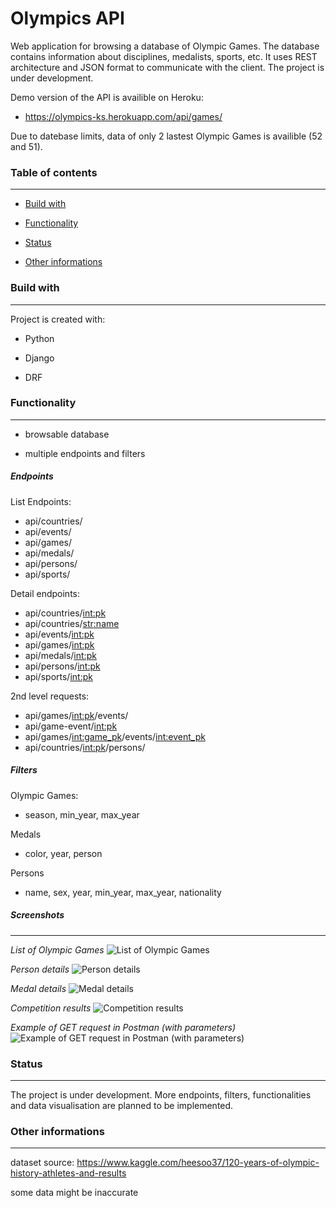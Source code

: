 # Olympics API

Web application for browsing a database of Olympic Games. The database contains information about disciplines, medalists, sports, etc. It uses REST architecture and JSON format to communicate with the client. The project is under development.

Demo version of the API is availible on Heroku:
* https://olympics-ks.herokuapp.com/api/games/

Due to datebase limits, data of only 2 lastest Olympic Games is availible (52 and 51).

### Table of contents

---

* [Build with](#build-with)

* [Functionality](#functionality)

* [Status](#status)

* [Other informations](#other-informations)

### Build with

---

Project is created with:

* Python

* Django

* DRF

### Functionality

---

* browsable database

* multiple endpoints and filters


##### _Endpoints_

List Endpoints:
* api/countries/
* api/events/
* api/games/
* api/medals/
* api/persons/
* api/sports/

Detail endpoints:
* api/countries/<int:pk> 
* api/countries/<str:name>
* api/events/<int:pk> 
* api/games/<int:pk> 
* api/medals/<int:pk> 
* api/persons/<int:pk> 
* api/sports/<int:pk> 

2nd level requests:
* api/games/<int:pk>/events/
* api/game-event/<int:pk> 
* api/games/<int:game_pk>/events/<int:event_pk> 
* api/countries/<int:pk>/persons/


##### _Filters_

Olympic Games:
* season, min_year, max_year

Medals
* color, year, person

Persons
* name, sex, year, min_year, max_year, nationality

##### _Screenshots_
---

_List of Olympic Games_
![List of Olympic Games](https://raw.githubusercontent.com/KrystianSciuba/Olympics/master/readme_files/1_list-of-games.PNG)


_Person details_
![Person details](https://raw.githubusercontent.com/KrystianSciuba/Olympics/master/readme_files/2_person-detail.PNG)


_Medal details_
![Medal details](https://raw.githubusercontent.com/KrystianSciuba/Olympics/master/readme_files/3_medal-details.PNG)

_Competition results_
![Competition results](https://raw.githubusercontent.com/KrystianSciuba/Olympics/master/readme_files/4_game-events-winners.PNG)


_Example of GET request in Postman (with parameters)_
![Example of GET request in Postman (with parameters)](https://raw.githubusercontent.com/KrystianSciuba/Olympics/master/readme_files/5_postman.PNG)

### Status

---

The project is under development. More endpoints, filters, functionalities and data visualisation are planned to be implemented. 

### Other informations

---
dataset source:
https://www.kaggle.com/heesoo37/120-years-of-olympic-history-athletes-and-results

some data might be inaccurate




